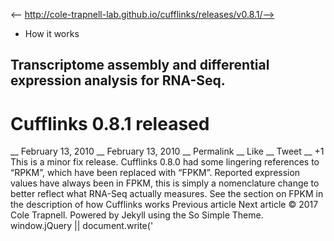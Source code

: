 <-- http://cole-trapnell-lab.github.io/cufflinks/releases/v0.8.1/-->

* How it works
## Transcriptome assembly and differential expression analysis for RNA-Seq.
# Cufflinks 0.8.1 released
__ February 13, 2010 __ February 13, 2010 __ Permalink __ Like __ Tweet __ +1
This is a minor fix release. Cufflinks 0.8.0 had some lingering references to “RPKM”, which have been replaced with “FPKM”. Reported expression values have always been in FPKM, this is simply a nomenclature change to better reflect what RNA-Seq actually measures. See the section on FPKM in the description of how Cufflinks works
Previous article Next article
© 2017 Cole Trapnell. Powered by Jekyll using the So Simple Theme.
window.jQuery || document.write('<script src="http://cole-trapnell- lab.github.io/cufflinks/assets/js/vendor/jquery-1.9.1.min.js"><\/script>') var _gaq = _gaq || []; var pluginUrl = '//www.google- analytics.com/plugins/ga/inpage_linkid.js'; _gaq.push(['_require', 'inpage_linkid', pluginUrl]); _gaq.push(['_setAccount', 'UA-6101038-2']); _gaq.push(['_trackPageview']); (function() { var ga = document.createElement('script'); ga.type = 'text/javascript'; ga.async = true; ga.src = ('https:' == document.location.protocol ? 'https://ssl' : 'http://www') + '.google-analytics.com/ga.js'; var s = document.getElementsByTagName('script')[0]; s.parentNode.insertBefore(ga, s); })();